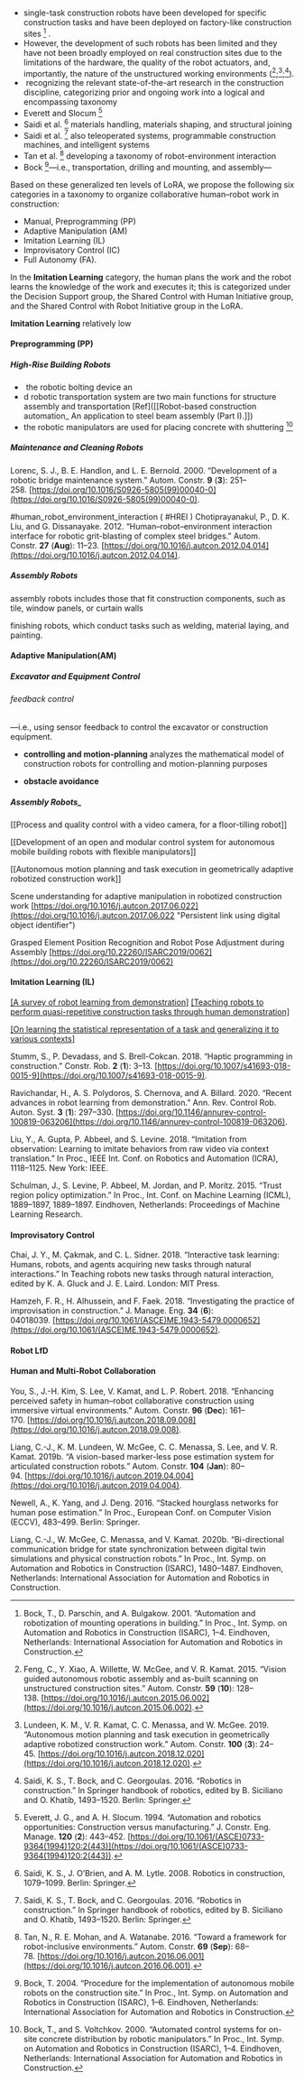 ```toc
```


- single-task construction robots have been developed for specific construction tasks and have been deployed on factory-like construction sites [^1] . 
- However, the development of such robots has been limited and they have not been broadly employed on real construction sites due to the limitations of the hardware, the quality of the robot actuators, and, importantly, the nature of the unstructured working environments ([^2];[^3];[^4]).
-  recognizing the relevant state-of-the-art research in the construction discipline, categorizing prior and ongoing work into a logical and encompassing taxonomy
- Everett and Slocum [^5]
- Saidi et al. [^6]   materials handling, materials shaping, and structural joining
- Saidi et al. [^7] also teleoperated systems, programmable construction machines, and intelligent systems
- Tan et al. [^8] developing a taxonomy of robot-environment interaction
- Bock [^9]—i.e., transportation, drilling and mounting, and assembly—

Based on these generalized ten levels of LoRA, we propose the following six categories in a taxonomy to organize collaborative human–robot work in construction: 
- Manual, Preprogramming (PP)
-  Adaptive Manipulation (AM)
-  Imitation Learning (IL)
-  Improvisatory Control (IC)
- Full Autonomy (FA).

In the **Imitation Learning** category, the human plans the work and the robot learns the knowledge of the work and executes it; this is categorized under the Decision Support group, the Shared Control with Human Initiative group, and the Shared Control with Robot Initiative group in the LoRA.

**Imitation Learning** relatively low

#### Preprogramming (PP)
##### High-Rise Building Robots
-  the robotic bolting device an
- d robotic transportation system are two main functions for structure assembly and transportation  [Ref]([[Robot-based construction automation_ An application to steel beam assembly (Part I).]])
- the robotic manipulators are used for placing concrete with shuttering [^10]

##### Maintenance and Cleaning Robots
Lorenc, S. J., B. E. Handlon, and L. E. Bernold. 2000. “Development of a robotic bridge maintenance system.” Autom. Constr. **9** (**3**): 251–258. [https://doi.org/10.1016/S0926-5805(99)00040-0](https://doi.org/10.1016/S0926-5805(99)00040-0).


#human_robot_environment_interaction ( #HREI )
	Chotiprayanakul, P., D. K. Liu, and G. Dissanayake. 2012. “Human–robot–environment interaction interface for robotic grit-blasting of complex steel bridges.” Autom. Constr. **27** (**Aug**): 11–23. [https://doi.org/10.1016/j.autcon.2012.04.014](https://doi.org/10.1016/j.autcon.2012.04.014).

##### Assembly Robots

assembly robots includes those that fit construction components, such as tile, window panels, or curtain walls

finishing robots, which conduct tasks such as welding, material laying, and painting.


#### Adaptive Manipulation(AM)
##### Excavator and Equipment Control
###### feedback control
—i.e., using sensor feedback to control the excavator or construction equipment.

- **controlling and motion-planning**
analyzes the mathematical model of construction robots for controlling and motion-planning purposes

- **obstacle avoidance**

##### Assembly Robots_
[[Process and quality control with a video camera, for a floor-tilling robot]]

[[Development of an open and modular control system for autonomous mobile building robots with flexible manipulators]]

[[Autonomous motion planning and task execution in geometrically adaptive robotized construction work]]


Scene understanding for adaptive manipulation in robotized construction work
[https://doi.org/10.1016/j.autcon.2017.06.022](https://doi.org/10.1016/j.autcon.2017.06.022 "Persistent link using digital object identifier")

Grasped Element Position Recognition and Robot Pose Adjustment during Assembly
[https://doi.org/10.22260/ISARC2019/0062](https://doi.org/10.22260/ISARC2019/0062)


#### Imitation Learning (IL)
[[A survey of robot learning from demonstration]]([https://doi.org/10.1016/j.autcon.2018.10.009](https://doi.org/10.1016/j.autcon.2018.10.009).)
[[Teaching robots to perform quasi-repetitive construction tasks through human demonstration]]([https://doi.org/10.1016/j.autcon.2020.103370](https://doi.org/10.1016/j.autcon.2020.103370))

[[On learning the statistical representation of a task and generalizing it to various contexts]]( [https://doi.org/10.1016/j.autcon.2017.06.022](https://doi.org/10.1016/j.autcon.2017.06.022))


Stumm, S., P. Devadass, and S. Brell-Cokcan. 2018. “Haptic programming in construction.” Constr. Rob. **2** (**1**): 3–13. [https://doi.org/10.1007/s41693-018-0015-9](https://doi.org/10.1007/s41693-018-0015-9).

Ravichandar, H., A. S. Polydoros, S. Chernova, and A. Billard. 2020. “Recent advances in robot learning from demonstration.” Ann. Rev. Control Rob. Auton. Syst. **3** (**1**): 297–330. [https://doi.org/10.1146/annurev-control-100819-063206](https://doi.org/10.1146/annurev-control-100819-063206).


Liu, Y., A. Gupta, P. Abbeel, and S. Levine. 2018. “Imitation from observation: Learning to imitate behaviors from raw video via context translation.” In Proc., IEEE Int. Conf. on Robotics and Automation (ICRA), 1118–1125. New York: IEEE.

Schulman, J., S. Levine, P. Abbeel, M. Jordan, and P. Moritz. 2015. “Trust region policy optimization.” In Proc., Int. Conf. on Machine Learning (ICML), 1889–1897, 1889–1897. Eindhoven, Netherlands: Proceedings of Machine Learning Research.


#### Improvisatory Control

Chai, J. Y., M. Çakmak, and C. L. Sidner. 2018. “Interactive task learning: Humans, robots, and agents acquiring new tasks through natural interactions.” In Teaching robots new tasks through natural interaction, edited by K. A. Gluck and J. E. Laird. London: MIT Press.


Hamzeh, F. R., H. Alhussein, and F. Faek. 2018. “Investigating the practice of improvisation in construction.” J. Manage. Eng. **34** (**6**): 04018039. [https://doi.org/10.1061/(ASCE)ME.1943-5479.0000652](https://doi.org/10.1061/(ASCE)ME.1943-5479.0000652).


#### Robot LfD

#### Human and Multi-Robot Collaboration
You, S., J.-H. Kim, S. Lee, V. Kamat, and L. P. Robert. 2018. “Enhancing perceived safety in human–robot collaborative construction using immersive virtual environments.” Autom. Constr. **96** (**Dec**): 161–170. [https://doi.org/10.1016/j.autcon.2018.09.008](https://doi.org/10.1016/j.autcon.2018.09.008).

Liang, C.-J., K. M. Lundeen, W. McGee, C. C. Menassa, S. Lee, and V. R. Kamat. 2019b. “A vision-based marker-less pose estimation system for articulated construction robots.” Autom. Constr. **104** (**Jan**): 80–94. [https://doi.org/10.1016/j.autcon.2019.04.004](https://doi.org/10.1016/j.autcon.2019.04.004).

Newell, A., K. Yang, and J. Deng. 2016. “Stacked hourglass networks for human pose estimation.” In Proc., European Conf. on Computer Vision (ECCV), 483–499. Berlin: Springer.

Liang, C.-J., W. McGee, C. Menassa, and V. Kamat. 2020b. “Bi-directional communication bridge for state synchronization between digital twin simulations and physical construction robots.” In Proc., Int. Symp. on Automation and Robotics in Construction (ISARC), 1480–1487. Eindhoven, Netherlands: International Association for Automation and Robotics in Construction.



[^1]:  Bock, T., D. Parschin, and A. Bulgakow. 2001. “Automation and robotization of mounting operations in building.” In Proc., Int. Symp. on Automation and Robotics in Construction (ISARC), 1–4. Eindhoven, Netherlands: International Association for Automation and Robotics in Construction.

[^2]: Feng, C., Y. Xiao, A. Willette, W. McGee, and V. R. Kamat. 2015. “Vision guided autonomous robotic assembly and as-built scanning on unstructured construction sites.” Autom. Constr. **59** (**10**): 128–138. [https://doi.org/10.1016/j.autcon.2015.06.002](https://doi.org/10.1016/j.autcon.2015.06.002).
[^3]: Lundeen, K. M., V. R. Kamat, C. C. Menassa, and W. McGee. 2019. “Autonomous motion planning and task execution in geometrically adaptive robotized construction work.” Autom. Constr. **100** (**3**): 24–45. [https://doi.org/10.1016/j.autcon.2018.12.020](https://doi.org/10.1016/j.autcon.2018.12.020).
[^4]:Saidi, K. S., T. Bock, and C. Georgoulas. 2016. “Robotics in construction.” In Springer handbook of robotics, edited by B. Siciliano and O. Khatib, 1493–1520. Berlin: Springer.
[^5]: Everett, J. G., and A. H. Slocum. 1994. “Automation and robotics opportunities: Construction versus manufacturing.” J. Constr. Eng. Manage. **120** (**2**): 443–452. [https://doi.org/10.1061/(ASCE)0733-9364(1994)120:2(443)](https://doi.org/10.1061/(ASCE)0733-9364(1994)120:2(443)).
[^6]: Saidi, K. S., J. O’Brien, and A. M. Lytle. 2008. Robotics in construction, 1079–1099. Berlin: Springer.
[^7]: Saidi, K. S., T. Bock, and C. Georgoulas. 2016. “Robotics in construction.” In Springer handbook of robotics, edited by B. Siciliano and O. Khatib, 1493–1520. Berlin: Springer.
[^8]:Tan, N., R. E. Mohan, and A. Watanabe. 2016. “Toward a framework for robot-inclusive environments.” Autom. Constr. **69** (**Sep**): 68–78. [https://doi.org/10.1016/j.autcon.2016.06.001](https://doi.org/10.1016/j.autcon.2016.06.001).
[^9]: Bock, T. 2004. “Procedure for the implementation of autonomous mobile robots on the construction site.” In Proc., Int. Symp. on Automation and Robotics in Construction (ISARC), 1–6. Eindhoven, Netherlands: International Association for Automation and Robotics in Construction.
[^10]: Bock, T., and S. Voltchkov. 2000. “Automated control systems for on-site concrete distribution by robotic manipulators.” In Proc., Int. Symp. on Automation and Robotics in Construction (ISARC), 1–4. Eindhoven, Netherlands: International Association for Automation and Robotics in Construction.
